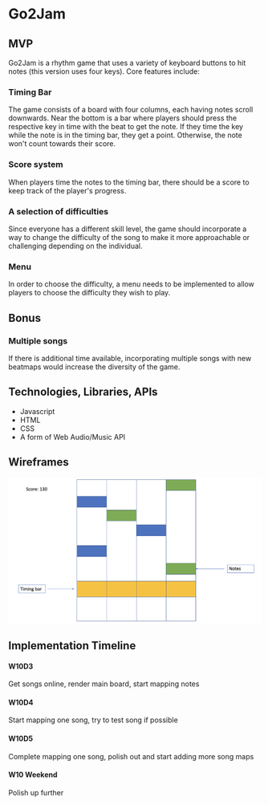 # Go2Jam

## MVP
Go2Jam is a rhythm game that uses a variety of keyboard buttons to hit notes (this version uses four keys). Core features include:

### Timing Bar
The game consists of a board with four columns, each having notes scroll downwards. Near the bottom is a bar where players should press the respective key in time with the beat to get the note. If they time the key while the note is in the timing bar, they get a point. Otherwise, the note won't count towards their score.

### Score system
When players time the notes to the timing bar, there should be a score to keep track of the player's progress.

### A selection of difficulties
Since everyone has a different skill level, the game should incorporate a way to change the difficulty of the song to make it more approachable or challenging depending on the individual.

### Menu
In order to choose the difficulty, a menu needs to be implemented to allow players to choose the difficulty they wish to play.

## Bonus

### Multiple songs

If there is additional time available, incorporating multiple songs with new beatmaps would increase the diversity of the game.

## Technologies, Libraries, APIs

- Javascript
- HTML
- CSS
- A form of Web Audio/Music API

## Wireframes



![screenshot](wireframe.png)

## Implementation Timeline

#### W10D3
Get songs online, render main board, start mapping notes

#### W10D4
Start mapping one song, try to test song if possible

#### W10D5
Complete mapping one song, polish out and start adding more song maps

#### W10 Weekend
Polish up further
